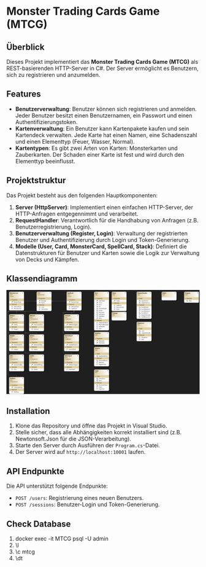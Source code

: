 ﻿# Monster Trading Cards Game (MTCG)

## Überblick

Dieses Projekt implementiert das **Monster Trading Cards Game (MTCG)** als REST-basierenden HTTP-Server in C#. Der Server ermöglicht es Benutzern, sich zu registrieren und anzumelden.

## Features

- **Benutzerverwaltung**: Benutzer können sich registrieren und anmelden. Jeder Benutzer besitzt einen Benutzernamen, ein Passwort und einen Authentifizierungstoken.
- **Kartenverwaltung**: Ein Benutzer kann Kartenpakete kaufen und sein Kartendeck verwalten. Jede Karte hat einen Namen, eine Schadenszahl und einen Elementtyp (Feuer, Wasser, Normal).
- **Kartentypen**: Es gibt zwei Arten von Karten: Monsterkarten und Zauberkarten. Der Schaden einer Karte ist fest und wird durch den Elementtyp beeinflusst.

## Projektstruktur

Das Projekt besteht aus den folgenden Hauptkomponenten:

1. **Server (HttpServer)**: Implementiert einen einfachen HTTP-Server, der HTTP-Anfragen entgegennimmt und verarbeitet.
2. **RequestHandler**: Verantwortlich für die Handhabung von Anfragen (z.B. Benutzerregistrierung, Login).
3. **Benutzerverwaltung (Register, Login)**: Verwaltung der registrierten Benutzer und Authentifizierung durch Login und Token-Generierung.
4. **Modelle (User, Card, MonsterCard, SpellCard, Stack)**: Definiert die Datenstrukturen für Benutzer und Karten sowie die Logik zur Verwaltung von Decks und Kämpfen.

## Klassendiagramm


![Klassendiagramm](./ClassDiagram.png)

## Installation

1. Klone das Repository und öffne das Projekt in Visual Studio.
2. Stelle sicher, dass alle Abhängigkeiten korrekt installiert sind (z.B. Newtonsoft.Json für die JSON-Verarbeitung).
3. Starte den Server durch Ausführen der `Program.cs`-Datei.
4. Der Server wird auf `http://localhost:10001` laufen.

## API Endpunkte

Die API unterstützt folgende Endpunkte:

- `POST /users`: Registrierung eines neuen Benutzers.
- `POST /sessions`: Benutzer-Login und Token-Generierung.



## Check Database
1. docker exec -it MTCG psql -U admin
2. \l
3. \c mtcg
4. \dt

